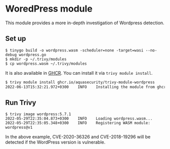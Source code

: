 # WoredPress module

This module provides a more in-depth investigation of Wordpress detection.

## Set up

```
$ tinygo build -o wordpress.wasm -scheduler=none -target=wasi --no-debug wordpress.go 
$ mkdir -p ~/.trivy/modules
$ cp wordpress.wasm ~/.trivy/modules
```

It is also available in [GHCR][trivy-module-wordpress].
You can install it via `trivy module install`.

```bash
$ trivy module install ghcr.io/aquasecurity/trivy-module-wordpress
2022-06-13T15:32:21.972+0300    INFO    Installing the module from ghcr.io/aquasecurity/trivy-module-wordpress...
```

## Run Trivy

```
$ trivy image wordpress:5.7.1
2022-05-29T22:35:04.873+0300    INFO    Loading wordpress.wasm...
2022-05-29T22:35:05.348+0300    INFO    Registering WASM module: wordpress@v1
```

In the above example, CVE-2020-36326 and CVE-2018-19296 will be detected if the WordPress version is vulnerable.

[trivy-module-wordpress]: https://github.com/orgs/aquasecurity/packages/container/package/trivy-module-wordpress
